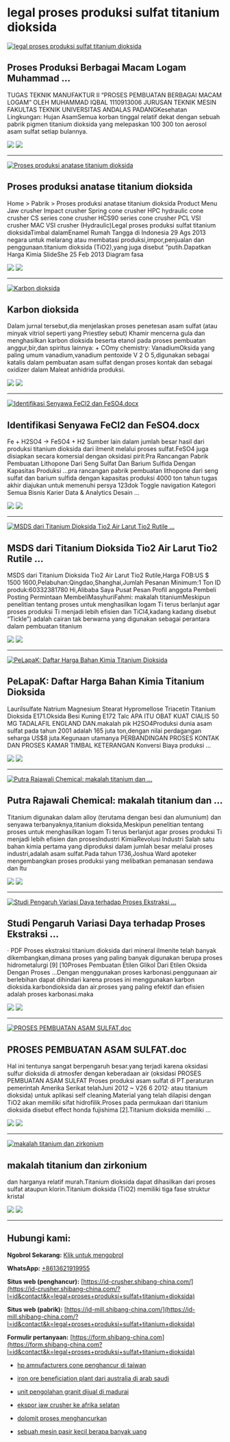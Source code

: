 # legal proses produksi sulfat titanium dioksida

<a href="https://swt.shibang-china.com/?l=id&img&k=legal+proses+produksi+sulfat+titanium+dioksida" target="_blank">![legal proses produksi sulfat titanium dioksida](http://static.shibang-china.com/all-800x300/1335.jpg)</a>

## Proses Produksi Berbagai Macam Logam Muhammad …
TUGAS TEKNIK MANUFAKTUR II “PROSES PEMBUATAN BERBAGAI MACAM LOGAM” OLEH MUHAMMAD IQBAL 1110913006 JURUSAN TEKNIK MESIN FAKULTAS TEKNIK UNIVERSITAS ANDALAS PADANGKesehatan Lingkungan: Hujan AsamSemua korban tinggal relatif dekat dengan sebuah pabrik pigmen titanium dioksida yang melepaskan 100 300 ton aerosol asam sulfat setiap bulannya.


<a href="https://whatsapp.shibangsoft.com/WhatsApp.php" target="_blank" title="WhatsApp">![](http://static.shibang-china.com/icon/whatsapp.png)</a> <a href="https://swt.shibang-china.com/?l=id&icon&k=legal+proses+produksi+sulfat+titanium+dioksida" target="_blank">![](http://static.shibang-china.com/icon/chat-id.png)</a>

---

<a href="https://swt.shibang-china.com/?l=id&img&k=legal+proses+produksi+sulfat+titanium+dioksida" target="_blank">![Proses produksi anatase titanium dioksida](http://static.shibang-china.com/all-800x300/1155.jpg)</a>

## Proses produksi anatase titanium dioksida
Home > Pabrik > Proses produksi anatase titanium dioksida Product Menu Jaw crusher Impact crusher Spring cone crusher HPC hydraulic cone crusher CS series cone crusher HCS90 series cone crusher PCL VSI crusher MAC VSI crusher (Hydraulic)Legal proses produksi sulfat titanium dioksidaTimbal dalamEnamel Rumah Tangga di Indonesia 29 Ags 2013 negara untuk melarang atau membatasi produksi,impor,penjualan dan penggunaan.titanium dioksida (TiO2),yang juga disebut “putih.Dapatkan Harga Kimia SlideShe 25 Feb 2013 Diagram fasa


<a href="https://whatsapp.shibangsoft.com/WhatsApp.php" target="_blank" title="WhatsApp">![](http://static.shibang-china.com/icon/whatsapp.png)</a> <a href="https://swt.shibang-china.com/?l=id&icon&k=legal+proses+produksi+sulfat+titanium+dioksida" target="_blank">![](http://static.shibang-china.com/icon/chat-id.png)</a>

---

<a href="https://swt.shibang-china.com/?l=id&img&k=legal+proses+produksi+sulfat+titanium+dioksida" target="_blank">![Karbon dioksida](http://static.shibang-china.com/all-800x300/345.jpg)</a>

## Karbon dioksida
Dalam jurnal tersebut,dia menjelaskan proses penetesan asam sulfat (atau minyak vitriol seperti yang Priestley sebut) Khamir mencerna gula dan menghasilkan karbon dioksida beserta etanol pada proses pembuatan anggur,bir,dan spiritus lainnya: + COmy chemistry: VanadiumOksida yang paling umum vanadium,vanadium pentoxide V 2 O 5,digunakan sebagai katalis dalam pembuatan asam sulfat dengan proses kontak dan sebagai oxidizer dalam Maleat anhidrida produksi.


<a href="https://whatsapp.shibangsoft.com/WhatsApp.php" target="_blank" title="WhatsApp">![](http://static.shibang-china.com/icon/whatsapp.png)</a> <a href="https://swt.shibang-china.com/?l=id&icon&k=legal+proses+produksi+sulfat+titanium+dioksida" target="_blank">![](http://static.shibang-china.com/icon/chat-id.png)</a>

---

<a href="https://swt.shibang-china.com/?l=id&img&k=legal+proses+produksi+sulfat+titanium+dioksida" target="_blank">![Identifikasi Senyawa FeCl2 dan FeSO4.docx](http://static.shibang-china.com/all-800x300/1469.jpg)</a>

## Identifikasi Senyawa FeCl2 dan FeSO4.docx
Fe + H2SO4 → FeSO4 + H2 Sumber lain dalam jumlah besar hasil dari produksi titanium dioksida dari ilmenit melalui proses sulfat.FeSO4 juga disiapkan secara komersial dengan oksidasi pirit:Pra Rancangan Pabrik Pembuatan Lithopone Dari Seng Sulfat Dan Barium Sulfida Dengan Kapasitas Produksi …pra rancangan pabrik pembuatan lithopone dari seng sulfat dan barium sulfida dengan kapasitas produksi 4000 ton tahun tugas akhir diajukan untuk memenuhi persya 123dok Toggle navigation Kategori Semua Bisnis Karier Data & Analytics Desain …


<a href="https://whatsapp.shibangsoft.com/WhatsApp.php" target="_blank" title="WhatsApp">![](http://static.shibang-china.com/icon/whatsapp.png)</a> <a href="https://swt.shibang-china.com/?l=id&icon&k=legal+proses+produksi+sulfat+titanium+dioksida" target="_blank">![](http://static.shibang-china.com/icon/chat-id.png)</a>

---

<a href="https://swt.shibang-china.com/?l=id&img&k=legal+proses+produksi+sulfat+titanium+dioksida" target="_blank">![MSDS dari Titanium Dioksida Tio2 Air Larut Tio2 Rutile …](http://static.shibang-china.com/all-800x300/150.jpg)</a>

## MSDS dari Titanium Dioksida Tio2 Air Larut Tio2 Rutile …
MSDS dari Titanium Dioksida Tio2 Air Larut Tio2 Rutile,Harga FOB:US $ 1500 1600,Pelabuhan:Qingdao,Shanghai,Jumlah Pesanan Minimum:1 Ton ID produk:60332381780 Hi,Alibaba Saya Pusat Pesan Profil anggota Pembeli Posting Permintaan MembeliMasyhuriFahmi: makalah titaniumMeskipun penelitian tentang proses untuk menghasilkan logam Ti terus berlanjut agar proses produksi Ti menjadi lebih efisien dan TiCl4,kadang kadang disebut “Tickle”) adalah cairan tak berwarna yang digunakan sebagai perantara dalam pembuatan titanium


<a href="https://whatsapp.shibangsoft.com/WhatsApp.php" target="_blank" title="WhatsApp">![](http://static.shibang-china.com/icon/whatsapp.png)</a> <a href="https://swt.shibang-china.com/?l=id&icon&k=legal+proses+produksi+sulfat+titanium+dioksida" target="_blank">![](http://static.shibang-china.com/icon/chat-id.png)</a>

---

<a href="https://swt.shibang-china.com/?l=id&img&k=legal+proses+produksi+sulfat+titanium+dioksida" target="_blank">![PeLapaK: Daftar Harga Bahan Kimia Titanium Dioksida](http://static.shibang-china.com/all-800x300/1054.jpg)</a>

## PeLapaK: Daftar Harga Bahan Kimia Titanium Dioksida
Laurilsulfate Natrium Magnesium Stearat Hypromellose Triacetin Titanium Dioksida E171.Oksida Besi Kuning E172 Talc APA ITU OBAT KUAT CIALIS 50 MG TADALAFIL ENGLAND DAN.makalah pik H2SO4Produksi dunia asam sulfat pada tahun 2001 adalah 165 juta ton,dengan nilai perdagangan seharga US$8 juta.Kegunaan utamanya PERBANDINGAN PROSES KONTAK DAN PROSES KAMAR TIMBAL KETERANGAN Konversi Biaya produksi …


<a href="https://whatsapp.shibangsoft.com/WhatsApp.php" target="_blank" title="WhatsApp">![](http://static.shibang-china.com/icon/whatsapp.png)</a> <a href="https://swt.shibang-china.com/?l=id&icon&k=legal+proses+produksi+sulfat+titanium+dioksida" target="_blank">![](http://static.shibang-china.com/icon/chat-id.png)</a>

---

<a href="https://swt.shibang-china.com/?l=id&img&k=legal+proses+produksi+sulfat+titanium+dioksida" target="_blank">![Putra Rajawali Chemical: makalah titanium dan …](http://static.shibang-china.com/all-800x300/1328.jpg)</a>

## Putra Rajawali Chemical: makalah titanium dan …
Titanium digunakan dalam alloy (terutama dengan besi dan alumunium) dan senyawa terbanyaknya,titanium dioksida,Meskipun penelitian tentang proses untuk menghasilkan logam Ti terus berlanjut agar proses produksi Ti menjadi lebih efisien dan prosesIndustri KimiaRevolusi Industri Salah satu bahan kimia pertama yang diproduksi dalam jumlah besar melalui proses industri,adalah asam sulfat.Pada tahun 1736,Joshua Ward apoteker mengembangkan proses produksi yang melibatkan pemanasan sendawa dan Itu


<a href="https://whatsapp.shibangsoft.com/WhatsApp.php" target="_blank" title="WhatsApp">![](http://static.shibang-china.com/icon/whatsapp.png)</a> <a href="https://swt.shibang-china.com/?l=id&icon&k=legal+proses+produksi+sulfat+titanium+dioksida" target="_blank">![](http://static.shibang-china.com/icon/chat-id.png)</a>

---

<a href="https://swt.shibang-china.com/?l=id&img&k=legal+proses+produksi+sulfat+titanium+dioksida" target="_blank">![Studi Pengaruh Variasi Daya terhadap Proses Ekstraksi …](http://static.shibang-china.com/all-800x300/245.jpg)</a>

## Studi Pengaruh Variasi Daya terhadap Proses Ekstraksi …
· PDF Proses ekstraksi titanium dioksida dari mineral ilmenite telah banyak dikembangkan,dimana proses yang paling banyak digunakan berupa proses hidrometalurgi [9] [10Proses Pembuatan Etilen Glikol Dari Etilen Oksida Dengan Proses …Dengan menggunakan proses karbonasi.penggunaan air berlebihan dapat dihindari karena proses ini menggunakan karbon dioksida.karbondioksida dan air.proses yang paling efektif dan efisien adalah proses karbonasi.maka


<a href="https://whatsapp.shibangsoft.com/WhatsApp.php" target="_blank" title="WhatsApp">![](http://static.shibang-china.com/icon/whatsapp.png)</a> <a href="https://swt.shibang-china.com/?l=id&icon&k=legal+proses+produksi+sulfat+titanium+dioksida" target="_blank">![](http://static.shibang-china.com/icon/chat-id.png)</a>

---

<a href="https://swt.shibang-china.com/?l=id&img&k=legal+proses+produksi+sulfat+titanium+dioksida" target="_blank">![PROSES PEMBUATAN ASAM SULFAT.doc](http://static.shibang-china.com/all-800x300/1138.jpg)</a>

## PROSES PEMBUATAN ASAM SULFAT.doc
Hal ini tentunya sangat berpengaruh besar.yang terjadi karena oksidasi sulfur dioksida di atmosfer dengan keberadaan air (oksidasi PROSES PEMBUATAN ASAM SULFAT Proses produksi asam sulfat di PT.peraturan pemerintah Amerika Serikat telahJuni 2012 ~ V26 6 2012· atau titanium dioksida) untuk aplikasi self cleaning.Material yang telah dilapisi dengan TiO2 akan memiliki sifat hidrofilik.Proses pada permukaan dari titanium dioksida disebut effect honda fujishima [2].Titanium dioksida memiliki …


<a href="https://whatsapp.shibangsoft.com/WhatsApp.php" target="_blank" title="WhatsApp">![](http://static.shibang-china.com/icon/whatsapp.png)</a> <a href="https://swt.shibang-china.com/?l=id&icon&k=legal+proses+produksi+sulfat+titanium+dioksida" target="_blank">![](http://static.shibang-china.com/icon/chat-id.png)</a>

---

<a href="https://swt.shibang-china.com/?l=id&img&k=legal+proses+produksi+sulfat+titanium+dioksida" target="_blank">![makalah titanium dan zirkonium](http://static.shibang-china.com/all-800x300/1468.jpg)</a>

## makalah titanium dan zirkonium
dan harganya relatif murah.Titanium dioksida dapat dihasilkan dari proses sulfat ataupun klorin.Titanium dioksida (TiO2) memiliki tiga fase struktur kristal

<a href="https://whatsapp.shibangsoft.com/WhatsApp.php" target="_blank" title="WhatsApp">![](http://static.shibang-china.com/icon/whatsapp.png)</a> <a href="https://swt.shibang-china.com/?l=id&icon&k=legal+proses+produksi+sulfat+titanium+dioksida" target="_blank">![](http://static.shibang-china.com/icon/chat-id.png)</a>

---
## Hubungi kami:

**Ngobrol Sekarang:** [Klik untuk mengobrol](https://swt.shibang-china.com?l=id&contact&k=legal+proses+produksi+sulfat+titanium+dioksida)

**WhatsApp:**  [+8613621919955](https://whatsapp.shibangsoft.com/WhatsApp.php)

**Situs web (penghancur):** [https://id-crusher.shibang-china.com/](https://id-crusher.shibang-china.com/?l=id&contact&k=legal+proses+produksi+sulfat+titanium+dioksida)

**Situs web (pabrik):** [https://id-mill.shibang-china.com/](https://id-mill.shibang-china.com/?l=id&contact&k=legal+proses+produksi+sulfat+titanium+dioksida)

**Formulir pertanyaan:** [https://form.shibang-china.com](https://form.shibang-china.com?l=id&contact&k=legal+proses+produksi+sulfat+titanium+dioksida)

* [hp amnufacturers cone penghancur di taiwan](../24/hp%20amnufacturers%20cone%20penghancur%20di%20taiwan.md)

* [iron ore beneficiation plant dari australia di arab saudi](../17/iron%20ore%20beneficiation%20plant%20dari%20australia%20di%20arab%20saudi.md)

* [unit pengolahan granit dijual di madurai](../17/unit%20pengolahan%20granit%20dijual%20di%20madurai.md)

* [ekspor jaw crusher ke afrika selatan](../18/ekspor%20jaw%20crusher%20ke%20afrika%20selatan.md)

* [dolomit proses menghancurkan](../27/dolomit%20proses%20menghancurkan.md)

* [sebuah mesin pasir kecil berapa banyak uang](../29/sebuah%20mesin%20pasir%20kecil%20berapa%20banyak%20uang.md)